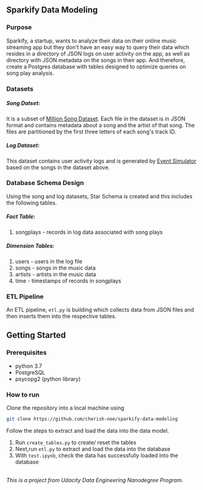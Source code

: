 ## Sparkify Data Modeling

### Purpose 

Sparkify, a startup, wants to analyze their data on their online music streaming app but they don't have an easy way to query their data which resides in a directory of JSON logs on user activity on the app, as well as directory with JSON metadata on the songs in their app. And therefore, create a Postgres database with tables designed to optimize queries on song play analysis. 


### Datasets

##### Song Datset: 
It is a subset of [Million Song Dataset](http://millionsongdataset.com). Each file in the dataset is in JSON format and contains metadata about a song and the artist of that song. The files are partitioned by the first three letters of each song's track ID.

##### Log Dataset:
This dataset contains user activity logs and is generated by [Event Simulator](https://github.com/Interana/eventsim) based on the songs in the dataset above.

### Database Schema Design

Using the song and log datasets, Star Schema is created and this includes the following tables.

##### Fact Table:
1. songplays - records in log data associated with song plays

##### Dimension Tables:
1. users - users in the log file
2. songs - songs in the music data
3. artists - artists in the music data
4. time - timestamps of records in songplays

### ETL Pipeline

An ETL pipeline, `etl.py` is building which collects data from JSON files and then inserts them into the respective tables. 

## Getting Started

### Prerequisites

- python 3.7
- PostgreSQL
- psycopg2 (python library)

### How to run

Clone the repository into a local machine using

```sh
git clone https://github.com/cherish-noe/sparkify-data-modeling
```
Follow the steps to extract and load the data into the data model.

1. Run `create_tables.py` to create/ reset the tables
2. Next,run `etl.py` to extract and load the data into the database
3. With `test.ipynb`, check the data has successfully loaded into the database 

<br>
<i> This is a project from Udacity Data Engineering Nanodegree Program. </i>
